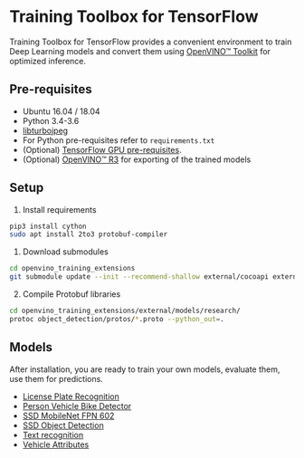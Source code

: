 # Training Toolbox for TensorFlow

Training Toolbox for TensorFlow provides a convenient environment to train
Deep Learning models and convert them using [OpenVINO™
Toolkit](https://software.intel.com/en-us/openvino-toolkit) for optimized
inference.

## Pre-requisites

- Ubuntu 16.04 / 18.04
- Python 3.4-3.6
- [libturbojpeg](https://github.com/ajkxyz/jpeg4py)
- For Python pre-requisites refer to `requirements.txt`
- (Optional) [TensorFlow GPU pre-requisites](https://www.tensorflow.org/install/gpu).
- (Optional) [OpenVINO™ R3](https://software.intel.com/en-us/openvino-toolkit)
  for exporting of the trained models

## Setup

1. Install requirements
  ```Bash
  pip3 install cython
  sudo apt install 2to3 protobuf-compiler
  ```

1. Download submodules
  ```Bash
  cd openvino_training_extensions
  git submodule update --init --recommend-shallow external/cocoapi external/models
  ```

2. Compile Protobuf libraries
  ```Bash
  cd openvino_training_extensions/external/models/research/
  protoc object_detection/protos/*.proto --python_out=.
  ```

## Models
After installation, you are ready to train your own models, evaluate them, use
them for predictions.

* [License Plate Recognition](lpr)
* [Person Vehicle Bike Detector](person_vehicle_bike_detector)
* [SSD MobileNet FPN 602](ssd_mobilenet_fpn_602)
* [SSD Object Detection](ssd_detector)
* [Text recognition](text_recognition)
* [Vehicle Attributes](vehicle_attributes)
